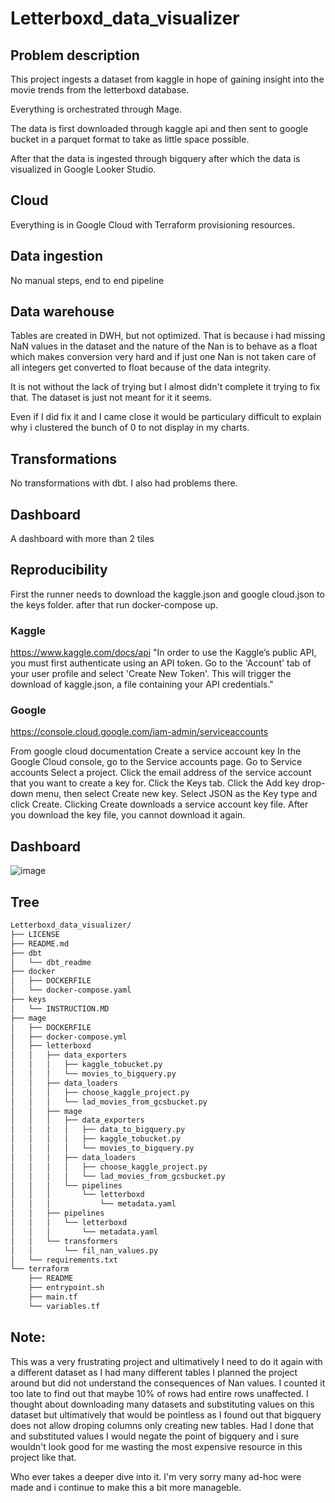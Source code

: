 # Letterboxd_data_visualizer

## Problem description
This project ingests a dataset from kaggle in hope of gaining insight into the movie trends from the letterboxd database.

Everything is orchestrated through Mage.

The data is first downloaded through kaggle api and then sent to google bucket in a parquet format to take as little space possible.

After that the data is ingested through bigquery after which the data is visualized in Google Looker Studio.

## Cloud
Everything is in Google Cloud with Terraform provisioning resources.

## Data ingestion
No manual steps, end to end pipeline

## Data warehouse
Tables are created in DWH, but not optimized.
That is because i had missing NaN values in the dataset and the nature of the Nan is to behave as a float which makes conversion very hard and if just one Nan is not taken care of all integers get converted to float because of the data integrity.

It is not without the lack of trying but I almost didn't complete it trying to fix that.
The dataset is just not meant for it it seems.

Even if I did fix it and I came close it would be particulary difficult to explain why i clustered the bunch of 0 to not display in my charts.

## Transformations
No transformations with dbt. I also had problems there.

## Dashboard
A dashboard with more than 2 tiles

## Reproducibility
First the runner needs to download the kaggle.json and google cloud.json to the keys folder.
after that run docker-compose up.

### Kaggle
https://www.kaggle.com/docs/api
"In order to use the Kaggle’s public API, you must first authenticate using an API token. Go to the 'Account' tab of your user profile and select 'Create New Token'. This will trigger the download of kaggle.json, a file containing your API credentials."

### Google
https://console.cloud.google.com/iam-admin/serviceaccounts

From google cloud documentation
Create a service account key
In the Google Cloud console, go to the Service accounts page.
Go to Service accounts
Select a project. 
Click the email address of the service account that you want to create a key for.
Click the Keys tab.
Click the Add key drop-down menu, then select Create new key.
Select JSON as the Key type and click Create.
Clicking Create downloads a service account key file. After you download the key file, you cannot download it again.

## Dashboard
![image](https://github.com/MortalWombat-repo/Letterboxd_data_visualizer/assets/69204832/177573a0-1f0f-44df-9430-d9df620e25eb)

## Tree

```bash
Letterboxd_data_visualizer/
├── LICENSE
├── README.md
├── dbt
│   └── dbt_readme
├── docker
│   ├── DOCKERFILE
│   └── docker-compose.yaml
├── keys
│   └── INSTRUCTION.MD
├── mage
│   ├── DOCKERFILE
│   ├── docker-compose.yml
│   ├── letterboxd
│   │   ├── data_exporters
│   │   │   ├── kaggle_tobucket.py
│   │   │   └── movies_to_bigquery.py
│   │   ├── data_loaders
│   │   │   ├── choose_kaggle_project.py
│   │   │   └── lad_movies_from_gcsbucket.py
│   │   ├── mage
│   │   │   ├── data_exporters
│   │   │   │   ├── data_to_bigquery.py
│   │   │   │   ├── kaggle_tobucket.py
│   │   │   │   └── movies_to_bigquery.py
│   │   │   ├── data_loaders
│   │   │   │   ├── choose_kaggle_project.py
│   │   │   │   └── lad_movies_from_gcsbucket.py
│   │   │   └── pipelines
│   │   │       └── letterboxd
│   │   │           └── metadata.yaml
│   │   ├── pipelines
│   │   │   └── letterboxd
│   │   │       └── metadata.yaml
│   │   └── transformers
│   │       └── fil_nan_values.py
│   └── requirements.txt
└── terraform
    ├── README
    ├── entrypoint.sh
    ├── main.tf
    └── variables.tf
```

## Note:
This was a very frustrating project and ultimatively I need to do it again with a different dataset as I had many different tables I planned the project around but did not understand the consequences of Nan values.
I counted it too late to find out that maybe 10% of rows had entire rows unaffected.
I thought about downloading many datasets and substituting values on this dataset but ultimatively that would be pointless as I found out that bigquery does not allow droping columns only creating new tables.
Had I done that and substituted values I would negate the point of bigquery and i sure wouldn't look good for me wasting the most expensive resource in this project like that.

Who ever takes a deeper dive into it. I'm very sorry many ad-hoc were made and i continue to make this a bit more manageble.

